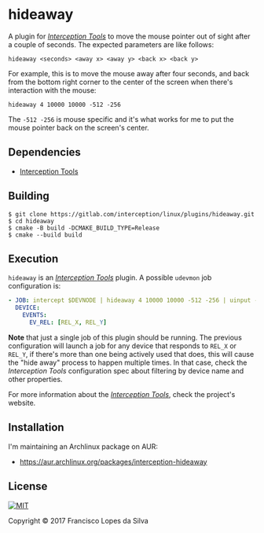# hideaway

A plugin for [_Interception Tools_][interception-tools] to move the mouse
pointer out of sight after a couple of seconds. The expected parameters are like
follows:

```
hideaway <seconds> <away x> <away y> <back x> <back y>
```

For example, this is to move the mouse away after four seconds, and back from
the bottom right corner to the center of the screen when there's interaction
with the mouse:

```
hideaway 4 10000 10000 -512 -256
```

The `-512 -256` is mouse specific and it's what works for me to put the mouse
pointer back on the screen's center.

## Dependencies

- [Interception Tools][interception-tools]

## Building

```
$ git clone https://gitlab.com/interception/linux/plugins/hideaway.git
$ cd hideaway
$ cmake -B build -DCMAKE_BUILD_TYPE=Release
$ cmake --build build
```

## Execution

`hideaway` is an [_Interception Tools_][interception-tools] plugin. A possible
`udevmon` job configuration is:

```yaml
- JOB: intercept $DEVNODE | hideaway 4 10000 10000 -512 -256 | uinput -d $DEVNODE
  DEVICE:
    EVENTS:
      EV_REL: [REL_X, REL_Y]

```

**Note** that just a single job of this plugin should be running. The previous
configuration will launch a job for any device that responds to `REL_X` or
`REL_Y`, if there's more than one being actively used that does, this will cause
the "hide away" process to happen multiple times. In that case, check the
_Interception Tools_ configuration spec about filtering by device name and other
properties.

For more information about the [_Interception Tools_][interception-tools], check
the project's website.

## Installation

I'm maintaining an Archlinux package on AUR:

- <https://aur.archlinux.org/packages/interception-hideaway>

## License

<a href="https://gitlab.com/interception/linux/plugins/hideaway/blob/master/LICENSE.md">
    <img src="https://upload.wikimedia.org/wikipedia/commons/thumb/0/0b/License_icon-mit-2.svg/120px-License_icon-mit-2.svg.png" alt="MIT">
</a>

Copyright © 2017 Francisco Lopes da Silva

[interception-tools]: https://gitlab.com/interception/linux/tools
